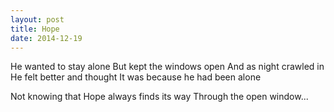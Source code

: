 ```yaml
---
layout: post
title: Hope
date: 2014-12-19
---
```

He wanted to stay alone
But kept the windows open
And as night crawled in
He felt better and thought
It was because he had been alone

Not knowing that
Hope always finds its way
Through the open window...
